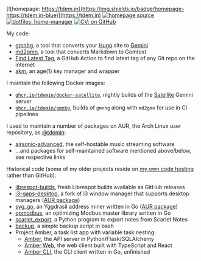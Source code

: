 [![homepage: https://tdem.in](https://img.shields.io/badge/homepage-https://tdem.in-blue)](https://tdem.in)
[![homepage source](https://img.shields.io/badge/homepage-built_with_Hugo-green)](https://github.com/tdemin/tdem.in)
[![dotfiles: home-manager](https://img.shields.io/badge/dotfiles-home--manager-red)](https://github.com/tdemin/hm)
[![CV: on GitHub](https://img.shields.io/badge/CV-on_GitHub-orange)](https://github.com/tdemin/cv/releases/tag/latest)

My code:

* [gmnhg][gmnhg], a tool that converts your [Hugo][hugo] site to [Gemini][gemini]
* [md2gmn][gmnhg], a tool that converts Markdown to Gemtext
* [Find Latest Tag][flt], a GitHub Action to find latest tag of any Git repo on the internet
* [akm][akm], an age(1) key manager and wrapper

I maintain the following Docker images:

* [`ghcr.io/tdemin/docker-satellite`][docker-satellite], nightly builds of the [Satellite][satellite] Gemini server
* [`ghcr.io/tdemin/gmnhg`][gmnhg], builds of `gmnhg` along with `md2gmn` for use in CI pipelines

I used to maintain a number of packages on AUR, the Arch Linux user repository, as [@tdemin][aur-tdemin]:

* [airsonic-advanced][airsonic-advanced], the self-hostable music streaming software
* ...and packages for self-maintained software mentioned above/below, see respective links

Historical code (some of my older projects reside on [my own code hosting](https://git.tdem.in/tdemin) rather than GitHub):

* [librespot-builds][librespot-builds], fresh Librespot builds available as GitHub releases
* [i3-gaps-desktop][i3-gd], a fork of i3 window manager that supports desktop managers ([AUR package][i3-gdaur])
* [syg_go][syg_go], an Yggdrasil address miner written in Go ([AUR package][sgaur])
* [opmodbus][opmodbus], an optimizing Modbus master library written in Go
* [scarlet_export][scarlet_export], a Python program to export notes from Scarlet Notes
* [backup][backup], a simple backup script in bash
* Project Amber, a task list app with variable task nesting:
    + [Amber][amber], the API server in Python/Flask/SQLAlchemy
    + [Amber Web][amber_web], the web client built with TypeScript and React
    + [Amber CLI][amber_cli], the CLI client written in Go, unfinished

[aur-tdemin]: https://aur.archlinux.org/account/tdemin
[librespot-builds]: https://github.com/tdemin/librespot-builds
[docker-satellite]: https://github.com/tdemin/docker-satellite
[satellite]: https://git.sr.ht/~gsthnz/satellite
[opmodbus]: https://github.com/tdemin/opmodbus
[flt]: https://github.com/marketplace/actions/find-latest-tag-of-git-repository
[akm]: https://github.com/tdemin/akm
[amber]: https://git.tdem.in/tdemin/amber
[amber_web]: https://git.tdem.in/tdemin/amber_web
[amber_cli]: https://git.tdem.in/tdemin/amber_cli
[syg_go]: https://github.com/tdemin/syg_go
[syg_go-aur]: https://aur.archlinux.org/packages/syg_go
[sgaur]: https://aur.archlinux.org/packages/syg_go/
[scarlet_export]: https://git.tdem.in/tdemin/scarlet_export
[backup]: https://git.tdem.in/tdemin/backup
[emdl]: https://aur.archlinux.org/packages/emdl/
[ygg]: https://yggdrasil-network.github.io
[gmnhg]: https://github.com/tdemin/gmnhg
[hugo]: https://gohugo.io
[gemini]: https://gemini.circumlunar.space/
[airsonic-advanced]: https://aur.archlinux.org/packages/airsonic-advanced-bin/
[i3-gd]: https://git.tdem.in/tdemin/i3
[i3-gdaur]: https://aur.archlinux.org/packages/i3-gaps-desktop/

